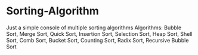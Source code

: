 # Sorting-Algorithm
Just a simple console of multiple sorting algorithms Algorithms: Bubble Sort, Merge Sort, Quick Sort, Insertion Sort, Selection Sort, Heap Sort, Shell Sort, Comb Sort, Bucket Sort, Counting Sort, Radix Sort, Recursive Bubble Sort
